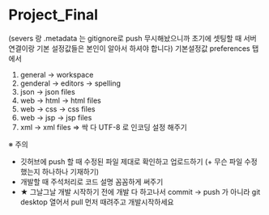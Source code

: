 # Project_Final
(severs 랑 .metadata 는 gitignore로 push 무시해놨으니까 초기에 셋팅할 때 서버 연결이랑 기본 설정값들은 본인이 알아서 하셔야 합니다)
기본설정값  preferences 탭에서 
1. general -> workspace 
2. genderal -> editors -> spelling
3. json -> json files
4. web -> html -> html files
5. web -> css -> css files
6. web -> jsp -> jsp files
7. xml -> xml files
   => 싹 다 UTF-8 로 인코딩 설정 해주기

※ 주의
- 깃허브에 push 할 때 수정된 파일 제대로 확인하고 업로드하기 (+ 무슨 파일 수정했는지 하나하나 기재하기)
- 개발할 때 주석처리로 코드 설명 꼼꼼하게 써주기
- ★ 그날그날 개발 시작하기 전에 개발 다 하고나서 commit -> push 가 아니라 git desktop 열어서 pull 먼저 때려주고 개발시작하세요
